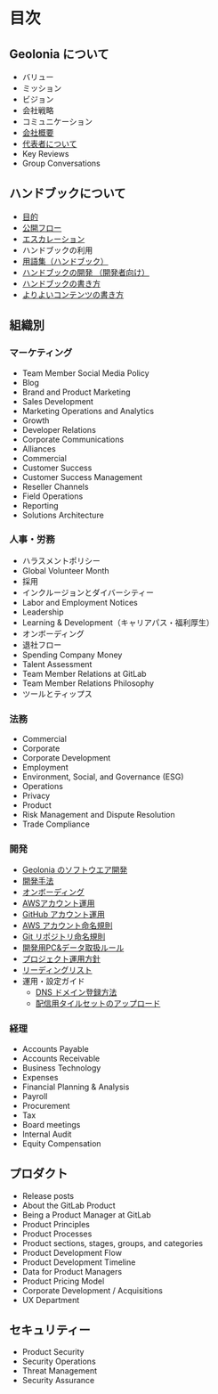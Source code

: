 # 目次
## Geolonia について
- バリュー
- ミッション
- ビジョン
- 会社戦略
- コミュニケーション
- [会社概要](/Geolonia%20について/index.html)
- [代表者について](/Geolonia%20について/about-ceo.html)
- Key Reviews
- Group Conversations
## ハンドブックについて
- [目的](/ハンドブックについて/index.html)
- [公開フロー](/ハンドブックについて/index.html#_4)
- [エスカレーション](/ハンドブックについて/index.html#_8)
- ハンドブックの利用
- [用語集（ハンドブック）](/ハンドブックについて/glossary.html)
- [ハンドブックの開発 （開発者向け）](/ハンドブックについて/how-to-develop-handbook.html)
- [ハンドブックの書き方](/ハンドブックについて/how-to-write-handbook.html)
- [よりよいコンテンツの書き方](/ハンドブックについて/how-to-write-contents.html)
## 組織別
### マーケティング
- Team Member Social Media Policy
- Blog
- Brand and Product Marketing
- Sales Development
- Marketing Operations and Analytics
- Growth
- Developer Relations
- Corporate Communications
- Alliances
- Commercial
- Customer Success
- Customer Success Management
- Reseller Channels
- Field Operations
- Reporting
- Solutions Architecture
### 人事・労務
- ハラスメントポリシー
- Global Volunteer Month
- 採用
- インクルージョンとダイバーシティー
- Labor and Employment Notices
- Leadership
- Learning & Development（キャリアパス・福利厚生）
- オンボーディング
- 退社フロー
- Spending Company Money
- Talent Assessment
- Team Member Relations at GitLab
- Team Member Relations Philosophy
- ツールとティップス
### 法務
- Commercial
- Corporate
- Corporate Development
- Employment
- Environment, Social, and Governance (ESG)
- Operations
- Privacy
- Product
- Risk Management and Dispute Resolution
- Trade Compliance
### 開発
- [Geolonia のソフトウエア開発](/組織別/開発/development-engineering.html)
- [開発手法](/組織別/開発/development-method.html)
- [オンボーディング](/組織別/開発/developer-onboarding.html)
- [AWSアカウント運用](/組織別/開発/aws-account-policy.html)
- [GitHub アカウント運用](/組織別/開発/github-account-operations.html)
- [AWS アカウント命名規則](/組織別/開発/naming-rule-aws.html)
- [Git リポジトリ命名規則](/組織別/開発/naming-rule-gitrepo.html)
- [開発用PC&データ取扱ルール](/組織別/開発/pc-security-guidelines.html)
- [プロジェクト運用方針](/組織別/開発/project-management-policy.html)
- [リーディングリスト](/組織別/開発/readinglist.html)
- 運用・設定ガイド
    - [DNS ドメイン登録方法](/組織別/開発/運用・設定ガイド/domain-registration.html)
    - [配信用タイルセットのアップロード](/組織別/開発/運用・設定ガイド/upload-tileset.html)
### 経理
- Accounts Payable
- Accounts Receivable
- Business Technology
- Expenses
- Financial Planning & Analysis
- Payroll
- Procurement
- Tax
- Board meetings
- Internal Audit
- Equity Compensation
## プロダクト
- Release posts
- About the GitLab Product
- Being a Product Manager at GitLab
- Product Principles
- Product Processes
- Product sections, stages, groups, and categories
- Product Development Flow
- Product Development Timeline
- Data for Product Managers
- Product Pricing Model
- Corporate Development / Acquisitions
- UX Department
## セキュリティー
- Product Security
- Security Operations
- Threat Management
- Security Assurance

